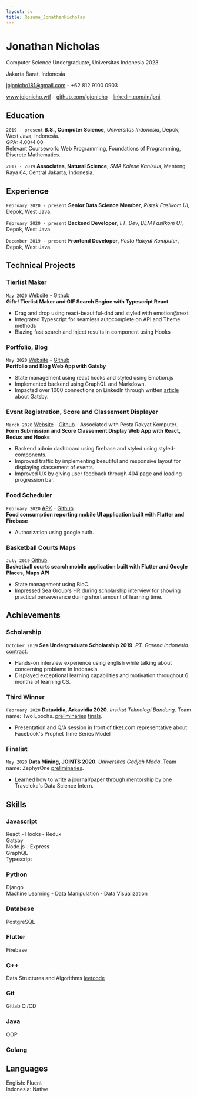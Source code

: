 ```yaml
---
layout: cv
title: Resume_JonathanNicholas
---
```


# Jonathan Nicholas

Computer Science Undergraduate, Universitas Indonesia 2023

Jakarta Barat, Indonesia<br/>

<a href="jojonicho181@gmail.com">jojonicho181@gmail.com</a> - +62 812 9100 0903

<div id="webaddress">
  <a href="https://jojonicho.wtf"><i class="fas fa-home"></i> www.jojonicho.wtf</a> -
  <a href="https://github.com/jojonicho"><i class="fab fa-github"></i> github.com/jojonicho</a> -
  <a href="https://linkedin.com/in/joni"><i class="fab fa-linkedin"></i> linkedin.com/in/joni</a>
</div>

## Education

`2019 - present`
**B.S., Computer Science**, _Universitas Indonesia_, Depok, West Java, Indonesia.<br>
GPA: 4.00/4.00<br>
Relevant Coursework: Web Programming, Foundations of Programming, Discrete Mathematics.

`2017 - 2019`
**Associates, Natural Science**, _SMA Kolese Kanisius_, Menteng Raya 64, Central Jakarta, Indonesia.

## Experience

`February 2020 - present`
**Senior Data Science Member**, _Ristek Fasilkom UI_,<br>Depok, West Java.

<!-- `Python` `Machine Learning` `Data Mining` `Pandas` `CatBoost` `Seaborn` -->

`February 2020 - present`
**Backend Developer**, _I.T. Dev, BEM Fasilkom UI_,<br>Depok, West Java.

<!-- `Python` `Django` -->

`December 2019 - present`
**Frontend Developer**, _Pesta Rakyat Komputer_,<br>Depok, West Java.

<!-- `JavaScript` `React` `Styled Components` `Firebase` -->

## Technical Projects

### Tierlist Maker

`May 2020`
[Website](https://giftr.jojonicho.wtf) - [Github](https://github.com/jojonicho/giftr)<br>
**Giftr! Tierlist Maker and GIF Search Engine with Typescript React**<br>

- Drag and drop using react-beautiful-dnd and styled with emotion@next
- Integrated Typescript for seamless autocomplete on API and Theme methods
- Blazing fast search and inject results in component using Hooks

### Portfolio, Blog

`May 2020`
[Website](https://jojonicho.wtf) - [Github](https://github.com/jojonicho/jojonicho)<br>
**Portfolio and Blog Web App with Gatsby**<br>

- State management using react hooks and styled using Emotion.js
- Implemented backend using GraphQL and Markdown.
- Impacted over 1000 connections on LinkedIn through written [article](https://www.linkedin.com/posts/joni_the-gatsby-project-structure-activity-6667343046142783488-mKfn) about Gatsby.

### Event Registration, Score and Classement Displayer

`March 2020`
[Website](https://perak.cs.ui.ac.id/) - [Github](https://github.com/jojonicho/perak-frontend) - Associated with Pesta Rakyat Komputer.<br>
**Form Submission and Score Classement Display Web App with React, Redux and Hooks**<br>

- Backend admin dashboard using firebase and styled using styled-components.
- Improved traffic by implementing beautiful and responsive layout for displaying classement of events.
- Improved UX by giving user feedback through 404 page and loading progression bar.

### Food Scheduler

`February 2020`
[APK](https://drive.google.com/open?id=1Y1YdTRXNRuR8WJgD4Ok2WV8n1y8IN-zC) - [Github](https://github.com/jojonicho/foodget)<br>
**Food consumption reporting mobile UI application built with Flutter and Firebase**<br>

- Authorization using google auth.<br>

### Basketball Courts Maps

`July 2019`
[Github](https://github.com/jojonicho/pickup)<br>
**Basketball courts search mobile application built with Flutter and Google Places, Maps API**<br>

- State management using BloC.<br>
- Impressed Sea Group's HR during scholarship interview for showing practical perseverance during short amount of learning time.

## Achievements

### Scholarship

`October 2019`
**Sea Undergraduate Scholarship 2019**. _PT. Garena Indonesia_. [contract](https://drive.google.com/file/d/0B_vsb-1I_-gpVFBpNC1ydEJGTEVtSTdvUnFDNjFzYkJtVnlB/view).

- Hands-on interview experience using english while talking about concerning problems in Indonesia
- Displayed exceptional learning capabilities and motivation throughout 6 months of learning CS.

### Third Winner

`February 2020`
**Datavidia, Arkavidia 2020**. _Institut Teknologi Bandung_. Team name: Two Epochs. [preliminaries](https://www.kaggle.com/c/datavidia2019v2/leaderboard) [finals](https://www.kaggle.com/c/finaldatavidia2019/leaderboard).

- Presentation and Q/A session in front of tiket.com representative about Facebook's Prophet Time Series Model

### Finalist

`May 2020`
**Data Mining, JOINTS 2020**. _Universitas Gadjah Mada_. Team name: ZephyrOne [preliminaries](https://www.kaggle.com/c/datmin-joints-2020/leaderboard).

- Learned how to write a journal/paper through mentorship by one Traveloka's Data Science Intern.

## Skills

### Javascript

React - Hooks - Redux<br>
Gatsby<br>
Node.js - Express<br>
GraphQL<br>
Typescript

### Python

Django<br>
Machine Learning - Data Manipulation - Data Visualization

### Database

PostgreSQL

### Flutter

Firebase

### C++

Data Structures and Algorithms [leetcode](https://leetcode.com/jojonicho181/)

### Git

Gitlab CI/CD<br>

### Java

OOP

### Golang

## Languages

English: Fluent<br>
Indonesia: Native
